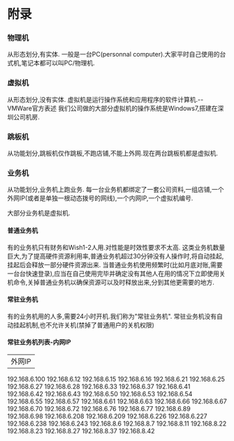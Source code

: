 # 附录

### 物理机
从形态划分,有实体.
一般是一台PC(personnal computer).大家平时自己使用的台式机,笔记本都可以叫PC/物理机.

### 虚拟机
从形态划分,没有实体.
虚拟机是运行操作系统和应用程序的软件计算机.--VMWare官方表述
我们公司做的大部分虚拟机的操作系统是Windows7,搭建在深圳公司机房.

### 跳板机
从功能划分,跳板机仅作跳板,不跑店铺,不能上外网.现在两台跳板机都是虚拟机.

### 业务机
从功能划分,业务机上跑业务.
每一台业务机都绑定了一套公司资料,一组店铺,一个外网IP(或者是单独一根动态拨号的网线),一个内网IP,一个虚拟机编号.

大部分业务机是虚拟机.

#### 普通业务机
有的业务机只有财务和Wish1-2人用.对性能是时效性要求不太高.
这类业务机数量巨大,为了提高硬件资源利用率,普通业务机超过30分钟没有人操作时,将自动挂起,挂起后会释放一部分硬件资源出来.
当普通业务机使用频繁时(比如月底对账,需要一台台快速登录),应当在自己使用完毕并确定没有其他人在用的情况下立即使用关机命令,关掉普通业务机以确保资源可以及时释放出来,分到其他更需要的地方.


#### 常驻业务机
有的业务机用的人多,需要24小时开机.我们称为"常驻业务机".
常驻业务机没有自动挂起机制,也不允许关机(禁掉了普通用户的关机权限)


#### 常驻业务机列表-内网IP
<table>
<tr>
    <td>外网IP</td>
</tr>
</table>

192.168.6.100
192.168.6.12
192.168.6.15
192.168.6.16
192.168.6.21
192.168.6.25
192.168.6.27
192.168.6.28
192.168.6.33
192.168.6.37
192.168.6.41
192.168.6.42
192.168.6.43
192.168.6.50
192.168.6.53
192.168.6.54
192.168.6.55
192.168.6.57
192.168.6.61
192.168.6.63
192.168.6.66
192.168.6.67
192.168.6.70
192.168.6.72
192.168.6.76
192.168.6.77
192.168.6.89
192.168.6.98
192.168.6.208
192.168.6.209
192.168.6.226
192.168.6.227
192.168.6.238
192.168.6.243
192.168.8.6
192.168.8.7
192.168.8.11
192.168.8.22
192.168.8.23
192.168.8.27
192.168.8.37
192.168.8.42

